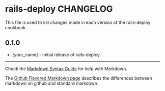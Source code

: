 # rails-deploy CHANGELOG

This file is used to list changes made in each version of the rails-deploy cookbook.

## 0.1.0
- [your_name] - Initial release of rails-deploy

- - -
Check the [Markdown Syntax Guide](http://daringfireball.net/projects/markdown/syntax) for help with Markdown.

The [Github Flavored Markdown page](http://github.github.com/github-flavored-markdown/) describes the differences between markdown on github and standard markdown.
